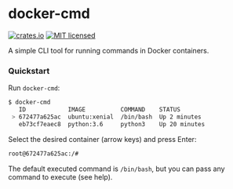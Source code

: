 # docker-cmd
[![crates.io](http://meritbadge.herokuapp.com/docker-cmd)](https://crates.io/crates/docker-cmd) [![MIT licensed](https://img.shields.io/badge/license-MIT-blue.svg)](./LICENSE)

A simple CLI tool for running commands in Docker containers.

### Quickstart
Run `docker-cmd`:
```bash
$ docker-cmd
   ID            IMAGE          COMMAND    STATUS
 > 672477a625ac  ubuntu:xenial  /bin/bash  Up 2 minutes
   eb73cf7eaec8  python:3.6     python3    Up 20 minutes
```
Select the desired container (arrow keys) and press Enter:
```bash
root@672477a625ac:/# 
```
The default executed command is `/bin/bash`, but you can pass any command to execute (see help).
